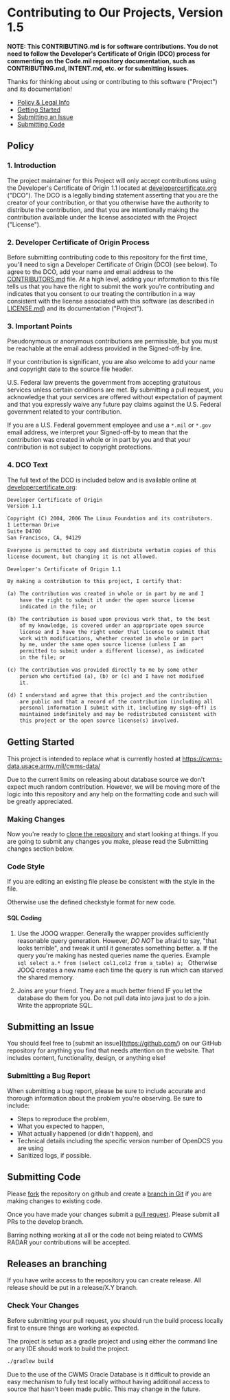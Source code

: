 # Contributing to Our Projects, Version 1.5

**NOTE: This CONTRIBUTING.md is for software contributions. You do not need to follow the Developer's Certificate of Origin (DCO) process for commenting on the Code.mil repository documentation, such as CONTRIBUTING.md, INTENT.md, etc. or for submitting issues.**

Thanks for thinking about using or contributing to this software ("Project") and its documentation!

* [Policy & Legal Info](#policy)
* [Getting Started](#getting-started)
* [Submitting an Issue](#submitting-an-issue)
* [Submitting Code](#submitting-code)

## Policy

### 1. Introduction

The project maintainer for this Project will only accept contributions using the Developer's Certificate of Origin 1.1 located at [developercertificate.org](https://developercertificate.org) ("DCO"). The DCO is a legally binding statement asserting that you are the creator of your contribution, or that you otherwise have the authority to distribute the contribution, and that you are intentionally making the contribution available under the license associated with the Project ("License").

### 2. Developer Certificate of Origin Process

Before submitting contributing code to this repository for the first time, you'll need to sign a Developer Certificate of Origin (DCO) (see below). To agree to the DCO, add your name and email address to the [CONTRIBUTORS.md](https://github.com/Code-dot-mil/code.mil/blob/master/CONTRIBUTORS.md) file. At a high level, adding your information to this file tells us that you have the right to submit the work you're contributing and indicates that you consent to our treating the contribution in a way consistent with the license associated with this software (as described in [LICENSE.md](https://github.com/Code-dot-mil/code.mil/blob/master/LICENSE.md)) and its documentation ("Project").

### 3. Important Points

Pseudonymous or anonymous contributions are permissible, but you must be reachable at the email address provided in the Signed-off-by line.

If your contribution is significant, you are also welcome to add your name and copyright date to the source file header.

U.S. Federal law prevents the government from accepting gratuitous services unless certain conditions are met. By submitting a pull request, you acknowledge that your services are offered without expectation of payment and that you expressly waive any future pay claims against the U.S. Federal government related to your contribution.

If you are a U.S. Federal government employee and use a `*.mil` or `*.gov` email address, we interpret your Signed-off-by to mean that the contribution was created in whole or in part by you and that your contribution is not subject to copyright protections.

### 4. DCO Text

The full text of the DCO is included below and is available online at [developercertificate.org](https://developercertificate.org):

```txt
Developer Certificate of Origin
Version 1.1

Copyright (C) 2004, 2006 The Linux Foundation and its contributors.
1 Letterman Drive
Suite D4700
San Francisco, CA, 94129

Everyone is permitted to copy and distribute verbatim copies of this
license document, but changing it is not allowed.

Developer's Certificate of Origin 1.1

By making a contribution to this project, I certify that:

(a) The contribution was created in whole or in part by me and I
    have the right to submit it under the open source license
    indicated in the file; or

(b) The contribution is based upon previous work that, to the best
    of my knowledge, is covered under an appropriate open source
    license and I have the right under that license to submit that
    work with modifications, whether created in whole or in part
    by me, under the same open source license (unless I am
    permitted to submit under a different license), as indicated
    in the file; or

(c) The contribution was provided directly to me by some other
    person who certified (a), (b) or (c) and I have not modified
    it.

(d) I understand and agree that this project and the contribution
    are public and that a record of the contribution (including all
    personal information I submit with it, including my sign-off) is
    maintained indefinitely and may be redistributed consistent with
    this project or the open source license(s) involved.
```

## Getting Started

This project is intended to replace what is currently hosted at https://cwms-data.usace.army.mil/cwms-data/

Due to the current limits on releasing about database source we don't expect much random contribution. However, we will be moving more of the logic into
this repository and any help on the formatting code and such will be greatly appreciated.

### Making Changes

Now you're ready to [clone the repository](https://help.github.com/articles/cloning-a-repository/) and start looking at things. If you are going to submit any changes you make, please read the Submitting changes section below.


### Code Style

If you are editing an existing file please be consistent with the style in the file.

Otherwise use the defined checkstyle format for new code.

#### SQL Coding

1. Use the JOOQ wrapper. Generally the wrapper provides sufficiently reasonable query generation. 
However, *DO NOT* be afraid to say, "that looks terrible", and tweak it until it generates something better.
    a. If the query you're making has nested queries name the queries. Example        
       ```sql
       select a.* from (select col1,col2 from a_table) a;
       ```
       Otherwise JOOQ creates a new name each time the query is run which can starved the shared memory.

2. Joins are your friend. They are a much better friend IF you let the database do them for you. Do not pull data into java just to do a join. Write the appropriate SQL.

## Submitting an Issue

You should feel free to [submit an issue](https://github.com/<needs name>) on our GitHub repository for anything you find that needs attention on the website. That includes content, functionality, design, or anything else!

### Submitting a Bug Report

When submitting a bug report, please be sure to include accurate and thorough information about the problem you're observing. Be sure to include:

* Steps to reproduce the problem,
* What you expected to happen,
* What actually happened (or didn't happen), and
* Technical details including the specific version number of OpenDCS you are using
* Sanitized logs, if possible.

## Submitting Code

Please [fork](https://help.github.com/en/articles/fork-a-repo) the repository on github and create a [branch in Git](https://git-scm.com/book/en/v2/Git-Branching-Basic-Branching-and-Merging) if you are making changes to existing code.


Once you have made your changes submit a [pull request](https://help.github.com/en/articles/creating-a-pull-request-from-a-fork).
Please submit all PRs to the develop branch.

Barring nothing working at all or the code not being related to CWMS RADAR your contributions will be accepted.


## Releases an branching

If you have write access to the repository you can create release. All release should be put in a release/X.Y branch.

### Check Your Changes

Before submitting your pull request, you should run the build process locally first to ensure things are working as expected.

The project is setup as a gradle project and using either the command line or any IDE should work to build the project.

```sh
./gradlew build
```

Due to the use of the CWMS Oracle Database is it difficult to provide an easy mechanism to fully test locally without having additional access to source that hasn't been made public. This may change in the future.
